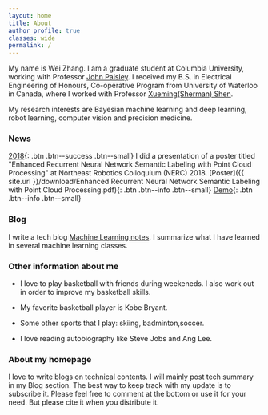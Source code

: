 ```yaml
---
layout: home
title: About
author_profile: true
classes: wide
permalink: /
---
```


My name is Wei Zhang. I am a graduate student at Columbia University, working with Professor [John Paisley](http://www.columbia.edu/~jwp2128/). I received my B.S. in Electrical Engineering of Honours, Co-operative Program from University of Waterloo in Canada, where I worked with Professor [Xueming(Sherman) Shen](http://bbcr.uwaterloo.ca/~xshen/).

My research interests are Bayesian machine learning and deep learning, robot learning, computer vision and precision medicine. 


### News

[2018](#link){: .btn .btn--success .btn--small} I did a presentation of a poster titled "Enhanced Recurrent Neural Network Semantic Labeling with Point Cloud Processing" at Northeast Robotics Colloquium (NERC) 2018. [Poster]({{ site.url }}/download/Enhanced Recurrent Neural Network Semantic Labeling with Point Cloud Processing.pdf){: .btn .btn--info .btn--small}
[Demo](https://www.youtube.com/watch?v=T7zllZbtm2A){: .btn .btn--info .btn--small}

### Blog

I write a tech blog [Machine Learning notes](https://wei2624.github.io/machine%20learning/Machine-Learning-Notes/). I summarize what I have learned in several machine learning classes. 

### Other information about me

* I love to play basketball with friends during weekeneds. I also work out in order to improve my basketball skills. 

* My favorite basketball player is Kobe Bryant. 

* Some other sports that I play: skiing, badminton,soccer. 

* I love reading autobiography like Steve Jobs and Ang Lee. 

### About my homepage

I love to write blogs on technical contents. I will mainly post tech summary in my Blog section. The best way to keep track with my update is to subscribe it. Please feel free to comment at the bottom or use it for your need. But please cite it when you distribute it.
